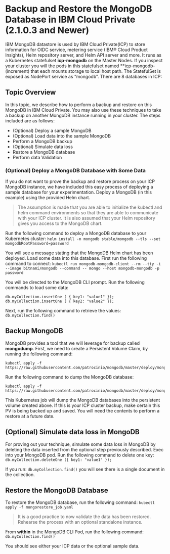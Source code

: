 # Backup and Restore the MongoDB Database in IBM Cloud Private (2.1.0.3 and Newer)

IBM MongoDB datastore is used by IBM Cloud Private(ICP) to store information for OIDC service, metering service (IBM® Cloud Product Insights), Helm repository server, and Helm API server and more.  It runs as a Kubernetes statefulset **icp-mongodb** on the Master Nodes.  If you inspect your cluster you will the pods in this statefulset named **icp-mongodb-(increment) that each mounts storage to local host path.  The StatefulSet is exposed as NodePort service as “mongodb”.
There are 8 databases in ICP:

## Topic Overview

In this topic, we describe how to perform a backup and restore on this MongoDB in IBM Cloud Private.  You may also use these techniques to take a backup on another MongoDB instance running in your cluster. The steps included are as follows:

* (Optional) Deploy a sample MongoDB
* (Optional) Load data into the sample MongoDB
* Perform a MongoDB backup
* (Optional) Simulate data loss
* Restore a MongoDB database
* Perform data Validation

### (Optional) Deploy a MongoDB Database with Some Data

If you do not want to prove the backup and restore process on your ICP MongoDB instance, we have included this easy process of deploying a sample database for your experimentation.  Deploy a MongoDB (in this example) using the provided Helm chart.

> The assumption is made that you are able to initialize the kubectl and helm command environments so that they are able to communicate with your ICP cluster.  It is also assumed that your Helm repository gives you access to the MongoDB chart.

Run the following command to deploy a MongoDB database to your Kubernetes cluster:
```helm install -n mongodb stable/mongodb --tls --set mongodbRootPassword=password```

You will see a message stating that the MongoDB Helm chart has been deployed.
Load some data into this database.  First run the following command to connect:
```kubectl run mongodb-mongodb-client --rm --tty -i --image bitnami/mongodb --command -- mongo --host mongodb-mongodb -p password```

You will be directed to the MongoDB CLI prompt. Run the following commands to load some data:
```
db.myCollection.insertOne ( { key1: "value1" });
db.myCollection.insertOne ( { key2: "value2" });
```

Next, run the following command to retrieve the values:  `db.myCollection.find()`

## Backup MongoDB
MongoDB provides a tool that we will leverage for backup called **mongodump**.  First, we need to create a Persistent Volume Claim, by running the following command:

```
kubectl apply -f https://raw.githubusercontent.com/patrocinio/mongodb/master/deploy/mongodump_pvc.yaml
```

Run the following command to dump the MongoDB database:

```
kubectl apply -f https://raw.githubusercontent.com/patrocinio/mongodb/master/deploy/mongodump_job.yaml
```

This Kubernetes job will dump the MongoDB databases into the persistent volume created above.  If this is your ICP cluster backup, make certain this PV is being backed up and saved.  You will need the contents to perform a restore at a future date.

## (Optional) Simulate data loss in MongoDB
For proving out your technique, simulate some data loss in MongoDB by deleting the data inserted from the optional step previously described.  Exec into your MongoDB pod.  Run the following command to delete one key:
```db.myCollection.deleteOne ({ key1: "value1" });```

If you run:  `db.myCollection.find()` you will see there is a single document in the collection.

## Restore the MongoDB Database

To restore the MongoDB database, run the following command:
```kubectl apply -f mongorestore_job.yaml```

> It is a good practice to now validate the data has been restored.  Rehearse the process with an optional standalone instance.

From **within** in the MongoDB CLI Pod, run the following command:  `db.myCollection.find()`

You should see either your ICP data or the optional sample data.
